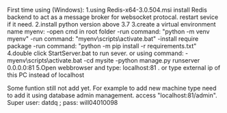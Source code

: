 First time using (Windows):
1.using Redis-x64-3.0.504.msi install Redis backend to act as a message broker for websocket protocal. restart sevice if it need.
2.install python version above 3.7
3.create a virtual environment name myenv: 
    -open cmd in root folder
    -run command: "python -m venv myenv"
    -run command: "myenv\scripts\activate.bat"
    -install require package
    -run command: "python -m pip install -r requirements.txt"
4.double click StartServer.bat to run sever.
or using command:
    -myenv\scripts\activate.bat
    -cd mysite
    -python manage.py runserver 0.0.0.0:81
5.Open webbrowser and type:  localhost:81 . 
or type external ip of this PC instead of localhost

Some funtion still not add yet. For example to add new machine type need to add it using database admin management. access "localhost:81/admin". Super user: datdq  ; pass: will04010098 
